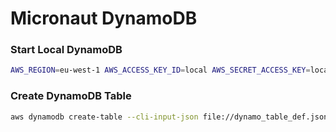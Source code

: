 # Micronaut DynamoDB


### Start Local DynamoDB


```bash
AWS_REGION=eu-west-1 AWS_ACCESS_KEY_ID=local AWS_SECRET_ACCESS_KEY=local dynamodb-admin
```

### Create DynamoDB Table
```bash
aws dynamodb create-table --cli-input-json file://dynamo_table_def.json --endpoint-url http://localhost:8000
```



    

